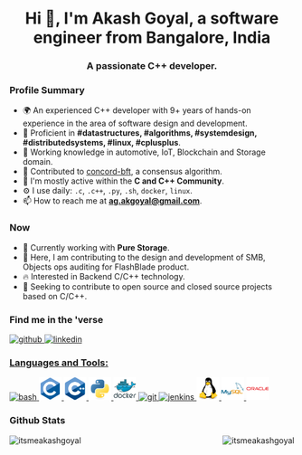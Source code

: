 <h1 align="center">Hi 👋, I'm Akash Goyal, a software engineer from Bangalore, India</h1>
<h3 align="center">A passionate C++ developer.</h3>


### Profile Summary
- 🌍 An experienced C++ developer with 9+ years of hands-on experience in the area of software design and development.
- 💬 Proficient in **#datastructures, #algorithms, #systemdesign, #distributedsystems, #linux, #cplusplus**.
- 💬 Working knowledge in automotive, IoT, Blockchain and Storage domain.
- 👯 Contributed to [concord-bft](https://github.com/vmware/concord-bft), a consensus algorithm.
- 🌱 I'm mostly active within the **C and C++ Community**.
- ⚙️ I use daily: `.c`, `.c++`, `.py`, `.sh`, `docker`, `linux`.
- 📫 How to reach me at **ag.akgoyal@gmail.com**.


### Now
- 🔭 Currently working with **Pure Storage**.
- 🔭 Here, I am contributing to the design and development of SMB, Objects ops auditing for FlashBlade product.
- :fire: Interested in Backend C/C++ technology.
- :calendar: Seeking to contribute to open source and closed source projects based on C/C++.


<!-- SOCIAL -->
<h3 align="left">Find me in the 'verse</h3>

<p>
    <a href="https://github.com/itsmeakashgoyal" target="_blank">
        <img alt="github" src="https://img.shields.io/github/followers/itsmeakashgoyal?label=GitHub&amp;style=social" />
    </a><a href="https://www.linkedin.com/in/akash-goyal-2309/" target="_blank">
        <img alt="linkedin" src="https://img.shields.io/badge/Linkedin-grey?logo=linkedin&amp;style=social" />
</p>


<h3 align="left">Languages and Tools:</h3>
<p align="left"> <a href="https://www.gnu.org/software/bash/" target="_blank" rel="noreferrer"> <img src="https://www.vectorlogo.zone/logos/gnu_bash/gnu_bash-icon.svg" alt="bash" width="40" height="40"/> </a> 
<a href="https://www.cprogramming.com/" target="_blank" rel="noreferrer"> <img src="https://raw.githubusercontent.com/devicons/devicon/master/icons/c/c-original.svg" alt="c" width="40" height="40"/> </a> 
<a href="https://www.w3schools.com/cpp/" target="_blank" rel="noreferrer"> <img src="https://raw.githubusercontent.com/devicons/devicon/master/icons/cplusplus/cplusplus-original.svg" alt="cplusplus" width="40" height="40"/> </a> 
<a href="https://www.python.org" target="_blank" rel="noreferrer"> <img src="https://raw.githubusercontent.com/devicons/devicon/master/icons/python/python-original.svg" alt="python" width="40" height="40"/> </a>
<a href="https://www.docker.com/" target="_blank" rel="noreferrer"> <img src="https://raw.githubusercontent.com/devicons/devicon/master/icons/docker/docker-original-wordmark.svg" alt="docker" width="40" height="40"/> </a> 
<a href="https://git-scm.com/" target="_blank" rel="noreferrer"> <img src="https://www.vectorlogo.zone/logos/git-scm/git-scm-icon.svg" alt="git" width="40" height="40"/> </a> 
<a href="https://www.jenkins.io" target="_blank" rel="noreferrer"> <img src="https://www.vectorlogo.zone/logos/jenkins/jenkins-icon.svg" alt="jenkins" width="40" height="40"/> </a> 
<a href="https://www.linux.org/" target="_blank" rel="noreferrer"> <img src="https://raw.githubusercontent.com/devicons/devicon/master/icons/linux/linux-original.svg" alt="linux" width="40" height="40"/> </a> 
<a href="https://www.mysql.com/" target="_blank" rel="noreferrer"> <img src="https://raw.githubusercontent.com/devicons/devicon/master/icons/mysql/mysql-original-wordmark.svg" alt="mysql" width="40" height="40"/> </a> 
<a href="https://www.oracle.com/" target="_blank" rel="noreferrer"> <img src="https://raw.githubusercontent.com/devicons/devicon/master/icons/oracle/oracle-original.svg" alt="oracle" width="40" height="40"/> </a> </p>


<h3 align="left">Github Stats</h3>
<p><img src="https://github-readme-stats.vercel.app/api?username=itsmeakashgoyal&amp;show_icons=true&amp;locale=en" alt="itsmeakashgoyal" align="left" /></p>
<p><img src="https://github-readme-streak-stats.herokuapp.com/?user=itsmeakashgoyal&amp;" alt="itsmeakashgoyal" align="right" /></p>
